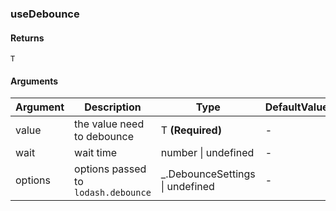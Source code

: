 ### useDebounce

#### Returns
`T`

#### Arguments
|Argument|Description|Type|DefaultValue|
|---|---|---|---|
|value|the value need to debounce|T  **(Required)**|-|
|wait|wait time|number \| undefined |-|
|options|options passed to `lodash.debounce`|_.DebounceSettings \| undefined |-|